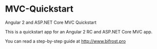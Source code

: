 # MVC-Quickstart
Angular 2 and ASP.NET Core MVC Quickstart

This is a quickstart app for an Angular 2 RC and ASP.NET Core MVC app.

You can read a step-by-step guide at http://www.bifrost.pro
